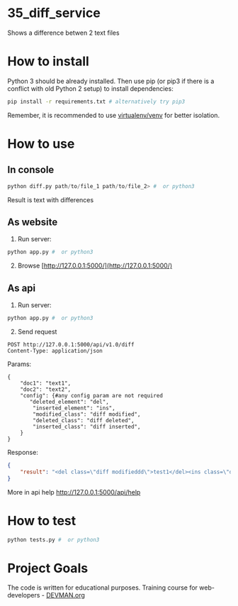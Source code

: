 # 35_diff_service

Shows a difference betwen 2 text files

# How to install

Python 3 should be already installed. Then use pip (or pip3 if there is
a conflict with old Python 2 setup) to install dependencies:

```bash
pip install -r requirements.txt # alternatively try pip3
```

Remember, it is recommended to use [virtualenv/venv](https://devman.org/encyclopedia/pip/pip_virtualenv/) for better isolation.


# How to use

## In console

```python
python diff.py path/to/file_1 path/to/file_2> #  or python3
```

Result is text with differences

## As website

1. Run server:
```python
python app.py #  or python3
```
2. Browse [http://127.0.0.1:5000/](http://127.0.0.1:5000/)

## As api

1. Run server:
```python
python app.py #  or python3
```

2. Send request
```
POST http://127.0.0.1:5000/api/v1.0/diff
Content-Type: application/json
```

Params:
```
{
    "doc1": "text1",
    "doc2": "text2",
    "config": {#any config param are not required
       "deleted_element": "del",
        "inserted_element": "ins",
        "modified_class": "diff modified",
        "deleted_class": "diff deleted",
        "inserted_class": "diff inserted",
    }
}
```

Response:
```json
{
    "result": "<del class=\"diff modifieddd\">test1</del><ins class=\"diff modifieddd\">test2</ins>"
}
```

More in api help http://127.0.0.1:5000/api/help

# How to test

```python
python tests.py #  or python3
```

# Project Goals

The code is written for educational purposes. Training course for web-developers - [DEVMAN.org](https://devman.org)
